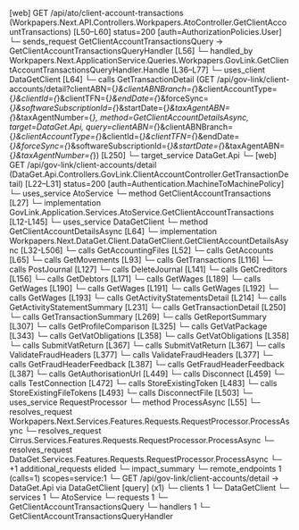 [web] GET /api/ato/client-account-transactions  (Workpapers.Next.API.Controllers.Workpapers.AtoController.GetClientAccountTransactions)  [L50–L60] status=200 [auth=AuthorizationPolicies.User]
  └─ sends_request GetClientAccountTransactionsQuery -> GetClientAccountTransactionsQueryHandler [L56]
    └─ handled_by Workpapers.Next.ApplicationService.Queries.Workpapers.GovLink.GetClientAccountTransactionsQueryHandler.Handle [L36–L77]
      └─ uses_client DataGetClient [L64]
        └─ calls GetTransactionDetail (GET /api/gov-link/client-accounts/detail?clientABN={*}&clientABNBranch={*}&clientAccountType={*}&clientId={*}&clientTFN={*}&endDate={*}&forceSync={*}&softwareSubscriptionId={*}&startDate={*}&taxAgentABN={*}&taxAgentNumber={*}, method=GetClientAccountDetailsAsync, target=DataGet.Api, query=clientABN={*}&clientABNBranch={*}&clientAccountType={*}&clientId={*}&clientTFN={*}&endDate={*}&forceSync={*}&softwareSubscriptionId={*}&startDate={*}&taxAgentABN={*}&taxAgentNumber={*}) [L250]
          └─ target_service DataGet.Api
            └─ [web] GET /api/gov-link/client-accounts/detail  (DataGet.Api.Controllers.GovLink.ClientAccountController.GetTransactionDetail)  [L22–L31] status=200 [auth=Authentication.MachineToMachinePolicy]
              └─ uses_service AtoService
                └─ method GetClientAccountTransactions [L27]
                  └─ implementation GovLink.Application.Services.AtoService.GetClientAccountTransactions [L12-L145]
      └─ uses_service DataGetClient
        └─ method GetClientAccountDetailsAsync [L64]
          └─ implementation Workpapers.Next.DataGet.Client.DataGetClient.GetClientAccountDetailsAsync [L32-L506]
            └─ calls GetAccountingFiles [L52]
            └─ calls GetAccounts [L65]
            └─ calls GetMovements [L93]
            └─ calls GetTransactions [L116]
            └─ calls PostJournal [L127]
            └─ calls DeleteJournal [L141]
            └─ calls GetCreditors [L156]
            └─ calls GetDebtors [L171]
            └─ calls GetWages [L189]
            └─ calls GetWages [L190]
            └─ calls GetWages [L191]
            └─ calls GetWages [L192]
            └─ calls GetWages [L193]
            └─ calls GetActivityStatementsDetail [L214]
            └─ calls GetActivityStatementSummary [L231]
            └─ calls GetTransactionDetail [L250]
            └─ calls GetTransactionSummary [L269]
            └─ calls GetReportSummary [L307]
            └─ calls GetProfileComparison [L325]
            └─ calls GetVatPackage [L343]
            └─ calls GetVatObligations [L358]
            └─ calls GetVatObligations [L358]
            └─ calls SubmitVatReturn [L367]
            └─ calls SubmitVatReturn [L367]
            └─ calls ValidateFraudHeaders [L377]
            └─ calls ValidateFraudHeaders [L377]
            └─ calls GetFraudHeaderFeedback [L387]
            └─ calls GetFraudHeaderFeedback [L387]
            └─ calls GetAuthorisationUrl [L449]
            └─ calls Disconnect [L459]
            └─ calls TestConnection [L472]
            └─ calls StoreExistingToken [L483]
            └─ calls StoreExistingFileTokens [L493]
            └─ calls DisconnectFile [L503]
      └─ uses_service RequestProcessor
        └─ method ProcessAsync [L55]
          └─ resolves_request Workpapers.Next.Services.Features.Requests.RequestProcessor.ProcessAsync
          └─ resolves_request Cirrus.Services.Features.Requests.RequestProcessor.ProcessAsync
          └─ resolves_request DataGet.Services.Features.Requests.RequestProcessor.ProcessAsync
          └─ +1 additional_requests elided
  └─ impact_summary
    └─ remote_endpoints 1 (calls=1) scopes=service:1
      └─ GET /api/gov-link/client-accounts/detail -> DataGet.Api via DataGetClient [query] (x1)
    └─ clients 1
      └─ DataGetClient
    └─ services 1
      └─ AtoService
    └─ requests 1
      └─ GetClientAccountTransactionsQuery
    └─ handlers 1
      └─ GetClientAccountTransactionsQueryHandler

